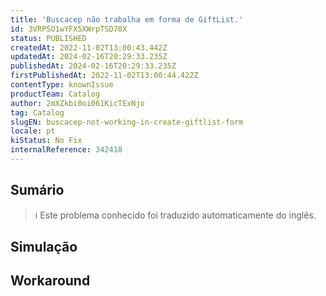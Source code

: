 ```yaml
---
title: 'Buscacep não trabalha em forma de GiftList.'
id: 3VRPSO1wYFX5XWrpTSD78X
status: PUBLISHED
createdAt: 2022-11-02T13:00:43.442Z
updatedAt: 2024-02-16T20:29:33.235Z
publishedAt: 2024-02-16T20:29:33.235Z
firstPublishedAt: 2022-11-02T13:00:44.422Z
contentType: knownIssue
productTeam: Catalog
author: 2mXZkbi0oi061KicTExNjo
tag: Catalog
slugEN: buscacep-not-working-in-create-giftlist-form
locale: pt
kiStatus: No Fix
internalReference: 342418
---
```


## Sumário

>ℹ️ Este problema conhecido foi traduzido automaticamente do inglês.



## Simulação



## Workaround



